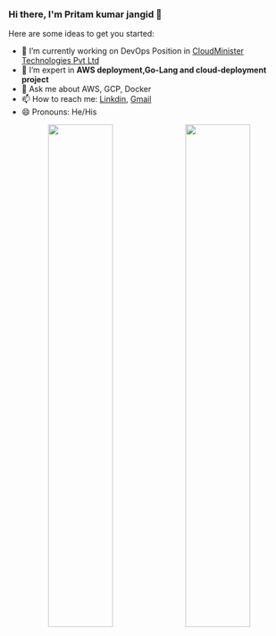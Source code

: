 ### Hi there, I'm Pritam kumar jangid 👋

Here are some ideas to get you started:


- 🔭 I’m currently working on DevOps Position in  [CloudMinister Technologies Pvt Ltd](https://www.cloudminister.com/) 
- 🌱 I’m expert in **AWS deployment,Go-Lang and cloud-deployment project**
- 💬 Ask me about AWS, GCP, Docker
- 📫 How to reach me: [Linkdin](https://www.linkedin.com/in/pritam-kumar-/), [Gmail](pritamjangidsgvu@gmail.com)
- 😄 Pronouns: He/His



<p align="center">
  <img width="48%" src="https://github-readme-stats.vercel.app/api?username=pkjangid&&show_icons=true&title_color=yellow&icon_color=yellow&text_color=yellow&bg_color=black" />
  <img width="48%" src="https://github-readme-streak-stats.herokuapp.com/?user=pkjangid&show_icons=true&title_color=yellow&icon_color=yellow&text_color=yellow&bg_color=black" />
</p>

 [](file:///home/pritam/Downloads/pkjangid-2021.stl)

